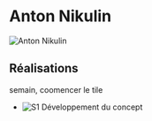 # Anton Nikulin

 ![Anton Nikulin]( https://fakeimg.pl/400x400?text=x)

 ## Réalisations

 <!-- Une image par semaine de la réalisation dont tu es le plus fier avec une légende -->

 semain, coomencer le tile

* ![S1 Développement du concept](https://fakeimg.pl/400x400?text=Concept)
